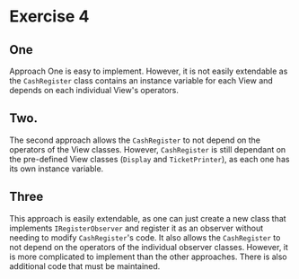 # Exercise 4

## One

Approach One is easy to implement. However, it is not easily extendable as the ``CashRegister`` class contains an instance variable for each View and depends on each individual View's operators. 

## Two.

The second approach allows the ``CashRegister`` to not depend on the operators of the View classes. However, ``CashRegister`` is still dependant on the pre-defined View classes (``Display`` and ``TicketPrinter``), as each one has its own instance variable.

## Three

This approach is easily extendable, as one can just create a new class that implements ``IRegisterObserver`` and register it as an observer without needing to modify ``CashRegister``'s code. It also allows the ``CashRegister`` to not depend on the operators of the individual observer classes. However, it is  more complicated to implement than the other approaches. There is also additional code that must be maintained.